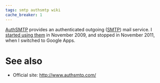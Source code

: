 ```yaml
---
tags: smtp authsmtp wiki
cache_breaker: 1
---
```


[AuthSMTP](/wiki/AuthSMTP) provides an authenticated outgoing ([SMTP](/wiki/SMTP)) mail service. I [started using them](/blog/outgoing-mail-changes) in November 2009, and stopped in November 2011, when I switched to Google Apps.

# See also

-   Official site: <http://www.authsmtp.com/>
